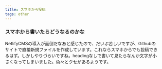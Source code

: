 ```yaml
---
title: スマホから投稿
tags: other
---
```


### スマホから書いたらどうなるのかな
NetlifyCMSの導入が面倒だなあと感じたので、だいぶ苦しいですが、Githubのサイトで直接新規ファイルを作成しています。これならスマホからでも投稿できるはず。しかしやりづらいですね。headingなしで書いて見たらなんか文字が小さくなってしまいました。色々とクセがあるようです。
